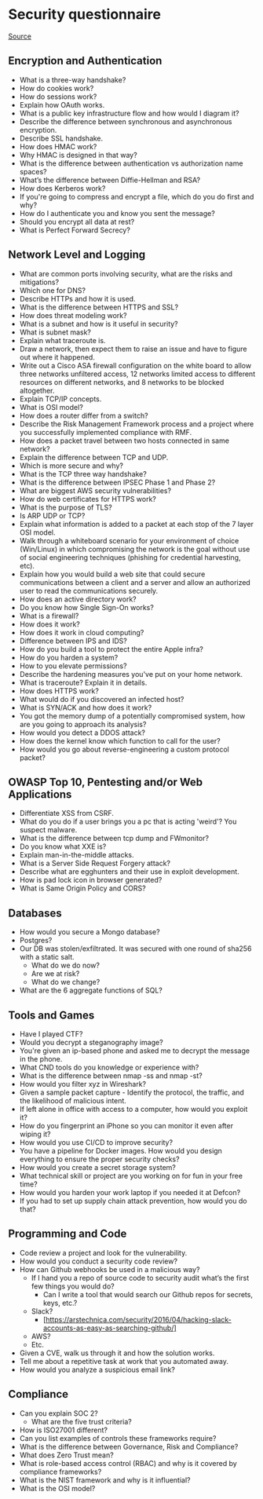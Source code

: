 # Security questionnaire

[Source](https://github.com/tadwhitaker/Security_Engineer_Interview_Questions/blob/master/security-interview-questions.md)

## Encryption and Authentication

* What is a three-way handshake?
* How do cookies work?
* How do sessions work?
* Explain how OAuth works.
* What is a public key infrastructure flow and how would I diagram it?
* Describe the difference between synchronous and asynchronous encryption.
* Describe SSL handshake.
* How does HMAC work?
* Why HMAC is designed in that way?
* What is the difference between authentication vs authorization name spaces?
* What’s the difference between Diffie-Hellman and RSA?
* How does Kerberos work?
* If you're going to compress and encrypt a file, which do you do first and why?
* How do I authenticate you and know you sent the message?
* Should you encrypt all data at rest?
* What is Perfect Forward Secrecy?

## Network Level and Logging

* What are common ports involving security, what are the risks and mitigations?
* Which one for DNS?
* Describe HTTPs and how it is used.
* What is the difference between HTTPS and SSL?
* How does threat modeling work?
* What is a subnet and how is it useful in security?
* What is subnet mask?
* Explain what traceroute is.
* Draw a network, then expect them to raise an issue and have to figure out where it happened.
* Write out a Cisco ASA firewall configuration on the white board to allow three networks unfiltered access, 12 networks limited access to different resources on different networks, and 8 networks to be blocked altogether.
* Explain TCP/IP concepts.
* What is OSI model?
* How does a router differ from a switch?
* Describe the Risk Management Framework process and a project where you successfully implemented compliance with RMF.
* How does a packet travel between two hosts connected in same network?
* Explain the difference between TCP and UDP.
* Which is more secure and why?
* What is the TCP three way handshake?
* What is the difference between IPSEC Phase 1 and Phase 2?
* What are biggest AWS security vulnerabilities?
* How do web certificates for HTTPS work?
* What is the purpose of TLS?
* Is ARP UDP or TCP?
* Explain what information is added to a packet at each stop of the 7 layer OSI model.
* Walk through a whiteboard scenario for your environment of choice (Win/Linux) in which compromising the network is the goal without use of social engineering techniques (phishing for credential harvesting, etc).
* Explain how you would build a web site that could secure communications between a client and a server and allow an authorized user to read the communications securely.
* How does an active directory work?
* Do you know how Single Sign-On works?
* What is a firewall?
* How does it work?
* How does it work in cloud computing?
* Difference between IPS and IDS?
* How do you build a tool to protect the entire Apple infra?
* How do you harden a system?
* How to you elevate permissions?
* Describe the hardening measures you've put on your home network.
* What is traceroute? Explain it in details.
* How does HTTPS work?
* What would do if you discovered an infected host?
* What is SYN/ACK and how does it work?
* You got the memory dump of a potentially compromised system, how are you going to approach its analysis?
* How would you detect a DDOS attack?
* How does the kernel know which function to call for the user?
* How would you go about reverse-engineering a custom protocol packet?

## OWASP Top 10, Pentesting and/or Web Applications

* Differentiate XSS from CSRF.
* What do you do if a user brings you a pc that is acting 'weird'? You suspect malware.
* What is the difference between tcp dump and FWmonitor?
* Do you know what XXE is?
* Explain man-in-the-middle attacks.
* What is a Server Side Request Forgery attack?
* Describe what are egghunters and their use in exploit development.
* How is pad lock icon in browser generated?
* What is Same Origin Policy and CORS?

## Databases

* How would you secure a Mongo database?
* Postgres?
* Our DB was stolen/exfiltrated. It was secured with one round of sha256 with a static salt.
  * What do we do now?
  * Are we at risk?
  * What do we change?
* What are the 6 aggregate functions of SQL?

## Tools and Games

* Have I played CTF?
* Would you decrypt a steganography image?
* You're given an ip-based phone and asked me to decrypt the message in the phone.
* What CND tools do you knowledge or experience with?
* What is the difference between nmap -ss and nmap -st?
* How would you filter xyz in Wireshark?
* Given a sample packet capture - Identify the protocol, the traffic, and the likelihood of malicious intent.
* If left alone in office with access to a computer, how would you exploit it?
* How do you fingerprint an iPhone so you can monitor it even after wiping it?
* How would you use CI/CD to improve security?
* You have a pipeline for Docker images. How would you design everything to ensure the proper security checks?
* How would you create a secret storage system?
* What technical skill or project are you working on for fun in your free time?
* How would you harden your work laptop if you needed it at Defcon?
* If you had to set up supply chain attack prevention, how would you do that?

## Programming and Code

* Code review a project and look for the vulnerability.
* How would you conduct a security code review?
* How can Github webhooks be used in a malicious way?
  * If I hand you a repo of source code to security audit what’s the first few things you would do?
    * Can I write a tool that would search our Github repos for secrets, keys, etc.?
  * Slack?
    * [https://arstechnica.com/security/2016/04/hacking-slack-accounts-as-easy-as-searching-github/]
  * AWS?
  * Etc.
* Given a CVE, walk us through it and how the solution works.
* Tell me about a repetitive task at work that you automated away.
* How would you analyze a suspicious email link?

## Compliance

* Can you explain SOC 2?
  * What are the five trust criteria?
* How is ISO27001 different?
* Can you list examples of controls these frameworks require?
* What is the difference between Governance, Risk and Compliance?
* What does Zero Trust mean?
* What is role-based access control (RBAC) and why is it covered by compliance frameworks?
* What is the NIST framework and why is it influential?
* What is the OSI model?
